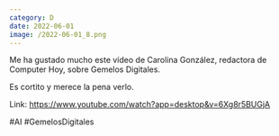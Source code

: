```yaml
--- 
category: D 
date: 2022-06-01 
image: /2022-06-01_8.png 
--- 
```


Me ha gustado mucho este vídeo de Carolina González, redactora de Computer Hoy, sobre Gemelos Digitales. 

Es cortito y merece la pena verlo. 

Link: https://www.youtube.com/watch?app=desktop&v=6Xg8r5BUGjA

#AI #GemelosDigitales